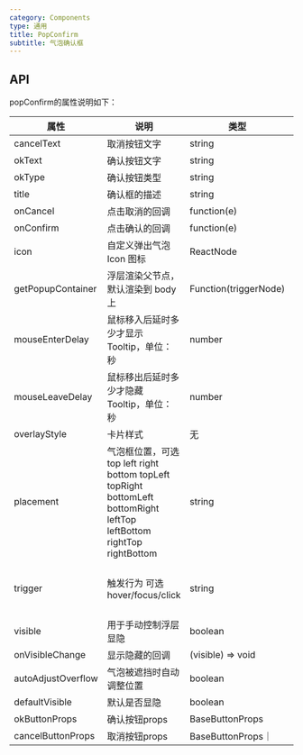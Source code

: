 ```yaml
---
category: Components
type: 通用
title: PopConfirm
subtitle: 气泡确认框
---
```




## API



popConfirm的属性说明如下：

| 属性 | 说明 | 类型 | 默认值 |  |
| --- | --- | --- | --- | --- |
| cancelText | 取消按钮文字 | string | 取消 |  |
| okText | 确认按钮文字 | string | 确定 |  |
| okType | 确认按钮类型  | string | primary |  |
| title  | 确认框的描述 | string| ReactNode| 无 |
| onCancel | 点击取消的回调 | function(e) | 无 |  |
| onConfirm | 点击确认的回调 | function(e)| 无 |  |
| icon | 自定义弹出气泡 Icon 图标 | ReactNode | <Icon type="exclamation-circle" /> |  |
| getPopupContainer | 浮层渲染父节点，默认渲染到 body 上 | Function(triggerNode)  | () => document.body  |
| mouseEnterDelay | 鼠标移入后延时多少才显示 Tooltip，单位：秒 | number | - |  |
| mouseLeaveDelay | 鼠标移出后延时多少才隐藏 Tooltip，单位：秒 | number | - |  |
| overlayStyle | 卡片样式 | 无 | - |  |
| placement | 气泡框位置，可选 top left right bottom topLeft topRight bottomLeft bottomRight leftTop leftBottom rightTop rightBottom  | string | top |  |
|trigger | 触发行为 可选 hover/focus/click| string | popconfirm 默认'click' popOver默认 ‘hover'  | |
|visible | 用于手动控制浮层显隐 |  boolean | false| |
|onVisibleChange| 显示隐藏的回调| (visible) => void| 无 | |
|autoAdjustOverflow|气泡被遮挡时自动调整位置| boolean| true| |
|defaultVisible|默认是否显隐|boolean|false| |
|okButtonProps|确认按钮props|BaseButtonProps||
|cancelButtonProps|取消按钮props|BaseButtonProps｜|

